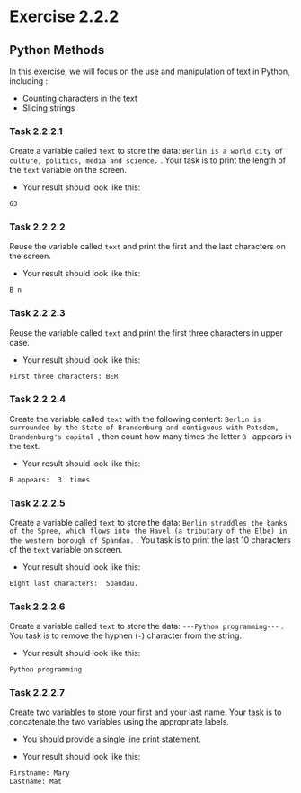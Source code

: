 # Exercise 2.2.2

## Python Methods

In this exercise, we will focus on the use and manipulation of text in Python, including :

* Counting characters in the text
* Slicing strings

### Task 2.2.2.1 

Create a variable called ```text``` to store the data: ```Berlin is a world city of culture, politics, media and science.``` . Your task is to print the length of the ```text``` variable on the screen. 

* Your result should look like this:

```bash
63
```

### Task 2.2.2.2

Reuse the variable called ```text```  and print the first and the last characters on the screen. 

* Your result should look like this:

```bash
B n
```

### Task 2.2.2.3

Reuse the variable called ```text```  and print the first three characters in upper case.

* Your result should look like this:

```bash
First three characters: BER
```

### Task 2.2.2.4

Create the variable called ```text``` with the following content:  ```Berlin is surrounded by the State of Brandenburg and contiguous with Potsdam, Brandenburg's capital ```, then count how many times the letter  ```B ``` appears in the text.

* Your result should look like this:

```bash
B appears:  3  times
```

### Task 2.2.2.5

Create a variable called ```text``` to store the data: ```Berlin straddles the banks of the Spree, which flows into the Havel (a tributary of the Elbe) in the western borough of Spandau.``` . You task is to print the last 10 characters of the ```text``` variable on screen.

* Your result should look like this:

```bash
Eight last characters:  Spandau.
```

### Task 2.2.2.6

Create a variable called ```text``` to store the data: ```---Python programming---``` . You task is to remove the hyphen (```-```) character from the string.

* Your result should look like this:

```bash
Python programming
```

### Task 2.2.2.7

Create two variables to store your first and your last name. Your task is to concatenate the two variables using the appropriate labels.

* You should provide a single line print statement.

* Your result should look like this:

```bash
Firstname: Mary 
Lastname: Mat
```

